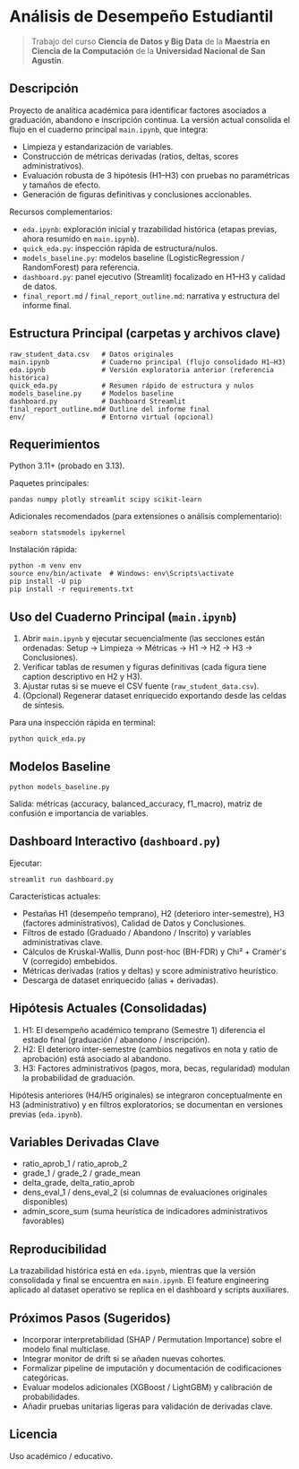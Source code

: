 # Análisis de Desempeño Estudiantil

> Trabajo del curso **Ciencia de Datos y Big Data** de la **Maestría en Ciencia de la Computación** de la **Universidad Nacional de San Agustin**.

## Descripción
Proyecto de analítica académica para identificar factores asociados a graduación, abandono e inscripción continua. La versión actual consolida el flujo en el cuaderno principal `main.ipynb`, que integra:
- Limpieza y estandarización de variables.
- Construcción de métricas derivadas (ratios, deltas, scores administrativos).
- Evaluación robusta de 3 hipótesis (H1–H3) con pruebas no paramétricas y tamaños de efecto.
- Generación de figuras definitivas y conclusiones accionables.

Recursos complementarios:
- `eda.ipynb`: exploración inicial y trazabilidad histórica (etapas previas, ahora resumido en `main.ipynb`).
- `quick_eda.py`: inspección rápida de estructura/nulos.
- `models_baseline.py`: modelos baseline (LogisticRegression / RandomForest) para referencia.
- `dashboard.py`: panel ejecutivo (Streamlit) focalizado en H1–H3 y calidad de datos.
- `final_report.md` / `final_report_outline.md`: narrativa y estructura del informe final.

## Estructura Principal (carpetas y archivos clave)
```
raw_student_data.csv   # Datos originales
main.ipynb             # Cuaderno principal (flujo consolidado H1–H3)
eda.ipynb              # Versión exploratoria anterior (referencia histórica)
quick_eda.py           # Resumen rápido de estructura y nulos
models_baseline.py     # Modelos baseline
dashboard.py           # Dashboard Streamlit
final_report_outline.md# Outline del informe final
env/                   # Entorno virtual (opcional)
```

## Requerimientos
Python 3.11+ (probado en 3.13).

Paquetes principales:
```
pandas numpy plotly streamlit scipy scikit-learn
```
Adicionales recomendados (para extensiones o análisis complementario):
```
seaborn statsmodels ipykernel
```
Instalación rápida:
```
python -m venv env
source env/bin/activate  # Windows: env\Scripts\activate
pip install -U pip
pip install -r requirements.txt
```

## Uso del Cuaderno Principal (`main.ipynb`)
1. Abrir `main.ipynb` y ejecutar secuencialmente (las secciones están ordenadas: Setup -> Limpieza -> Métricas -> H1 -> H2 -> H3 -> Conclusiones).
2. Verificar tablas de resumen y figuras definitivas (cada figura tiene caption descriptivo en H2 y H3).
3. Ajustar rutas si se mueve el CSV fuente (`raw_student_data.csv`).
4. (Opcional) Regenerar dataset enriquecido exportando desde las celdas de síntesis.

Para una inspección rápida en terminal:
```
python quick_eda.py
```

## Modelos Baseline
```
python models_baseline.py
```
Salida: métricas (accuracy, balanced_accuracy, f1_macro), matriz de confusión e importancia de variables.

## Dashboard Interactivo (`dashboard.py`)
Ejecutar:
```
streamlit run dashboard.py
```
Características actuales:
- Pestañas H1 (desempeño temprano), H2 (deterioro inter-semestre), H3 (factores administrativos), Calidad de Datos y Conclusiones.
- Filtros de estado (Graduado / Abandono / Inscrito) y variables administrativas clave.
- Cálculos de Kruskal-Wallis, Dunn post-hoc (BH-FDR) y Chi² + Cramér's V (corregido) embebidos.
- Métricas derivadas (ratios y deltas) y score administrativo heurístico.
- Descarga de dataset enriquecido (alias + derivadas).

## Hipótesis Actuales (Consolidadas)
1. H1: El desempeño académico temprano (Semestre 1) diferencia el estado final (graduación / abandono / inscripción).
2. H2: El deterioro inter-semestre (cambios negativos en nota y ratio de aprobación) está asociado al abandono.
3. H3: Factores administrativos (pagos, mora, becas, regularidad) modulan la probabilidad de graduación.

Hipótesis anteriores (H4/H5 originales) se integraron conceptualmente en H3 (administrativo) y en filtros exploratorios; se documentan en versiones previas (`eda.ipynb`).

## Variables Derivadas Clave
- ratio_aprob_1 / ratio_aprob_2
- grade_1 / grade_2 / grade_mean
- delta_grade, delta_ratio_aprob
- dens_eval_1 / dens_eval_2 (si columnas de evaluaciones originales disponibles)
- admin_score_sum (suma heurística de indicadores administrativos favorables)

## Reproducibilidad
La trazabilidad histórica está en `eda.ipynb`, mientras que la versión consolidada y final se encuentra en `main.ipynb`. El feature engineering aplicado al dataset operativo se replica en el dashboard y scripts auxiliares.

## Próximos Pasos (Sugeridos)
- Incorporar interpretabilidad (SHAP / Permutation Importance) sobre el modelo final multiclase.
- Integrar monitor de drift si se añaden nuevas cohortes.
- Formalizar pipeline de imputación y documentación de codificaciones categóricas.
- Evaluar modelos adicionales (XGBoost / LightGBM) y calibración de probabilidades.
- Añadir pruebas unitarias ligeras para validación de derivadas clave.

## Licencia
Uso académico / educativo.

